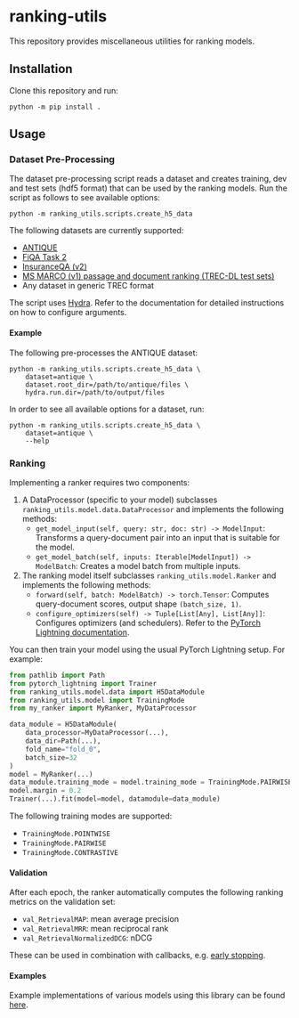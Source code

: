 # ranking-utils
This repository provides miscellaneous utilities for ranking models.

## Installation
Clone this repository and run:
```
python -m pip install .
```

## Usage

### Dataset Pre-Processing
The dataset pre-processing script reads a dataset and creates training, dev and test sets (hdf5 format) that can be used by the ranking models. Run the script as follows to see available options:
```
python -m ranking_utils.scripts.create_h5_data
```
The following datasets are currently supported:
* [ANTIQUE](https://ciir.cs.umass.edu/downloads/Antique/)
* [FiQA Task 2](https://sites.google.com/view/fiqa/home)
* [InsuranceQA (v2)](https://github.com/shuzi/insuranceQA)
* [MS MARCO (v1) passage and document ranking (TREC-DL test sets)](https://microsoft.github.io/msmarco/)
* Any dataset in generic TREC format

The script uses [Hydra](https://hydra.cc). Refer to the documentation for detailed instructions on how to configure arguments. 

#### Example
The following pre-processes the ANTIQUE dataset:
```
python -m ranking_utils.scripts.create_h5_data \
    dataset=antique \
    dataset.root_dir=/path/to/antique/files \
    hydra.run.dir=/path/to/output/files
```

In order to see all available options for a dataset, run:
```
python -m ranking_utils.scripts.create_h5_data \
    dataset=antique \
    --help
```

### Ranking
Implementing a ranker requires two components:
1. A DataProcessor (specific to your model) subclasses `ranking_utils.model.data.DataProcessor` and implements the following methods:
    - `get_model_input(self, query: str, doc: str) -> ModelInput`: Transforms a query-document pair into an input that is suitable for the model.
    - `get_model_batch(self, inputs: Iterable[ModelInput]) -> ModelBatch`: Creates a model batch from multiple inputs.
2. The ranking model itself subclasses `ranking_utils.model.Ranker` and implements the following methods:
    - `forward(self, batch: ModelBatch) -> torch.Tensor`: Computes query-document scores, output shape `(batch_size, 1)`.
    - `configure_optimizers(self) -> Tuple[List[Any], List[Any]]`: Configures optimizers (and schedulers). Refer to the [PyTorch Lightning documentation](https://pytorch-lightning.readthedocs.io/en/latest/common/lightning_module.html#configure-optimizers).

You can then train your model using the usual PyTorch Lightning setup. For example:
```python
from pathlib import Path
from pytorch_lightning import Trainer
from ranking_utils.model.data import H5DataModule
from ranking_utils.model import TrainingMode
from my_ranker import MyRanker, MyDataProcessor

data_module = H5DataModule(
    data_processor=MyDataProcessor(...),
    data_dir=Path(...),
    fold_name="fold_0",
    batch_size=32
)
model = MyRanker(...)
data_module.training_mode = model.training_mode = TrainingMode.PAIRWISE
model.margin = 0.2
Trainer(...).fit(model=model, datamodule=data_module)
```

The following training modes are supported:
* `TrainingMode.POINTWISE`
* `TrainingMode.PAIRWISE`
* `TrainingMode.CONTRASTIVE`

#### Validation
After each epoch, the ranker automatically computes the following ranking metrics on the validation set:
* `val_RetrievalMAP`: mean average precision
* `val_RetrievalMRR`: mean reciprocal rank
* `val_RetrievalNormalizedDCG`: nDCG

These can be used in combination with callbacks, e.g. [early stopping](https://pytorch-lightning.readthedocs.io/en/latest/api/pytorch_lightning.callbacks.EarlyStopping.html?highlight=earlystopping).

#### Examples
Example implementations of various models using this library can be found [here](https://github.com/mrjleo/ranking-models).
